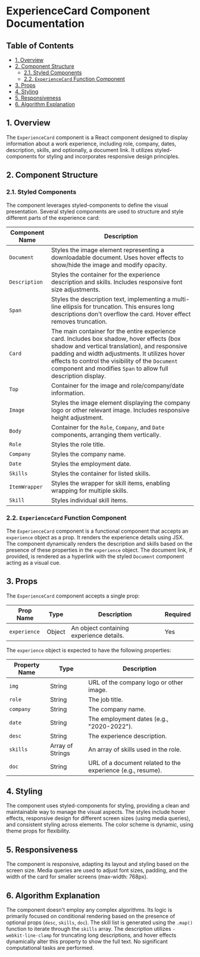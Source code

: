 # ExperienceCard Component Documentation

## Table of Contents

* [1. Overview](#1-overview)
* [2. Component Structure](#2-component-structure)
    * [2.1. Styled Components](#21-styled-components)
    * [2.2. `ExperienceCard` Function Component](#22-experiencecard-function-component)
* [3. Props](#3-props)
* [4. Styling](#4-styling)
* [5. Responsiveness](#5-responsiveness)
* [6. Algorithm Explanation](#6-algorithm-explanation)


## 1. Overview

The `ExperienceCard` component is a React component designed to display information about a work experience, including role, company, dates, description, skills, and optionally, a document link. It utilizes styled-components for styling and incorporates responsive design principles.


## 2. Component Structure

### 2.1. Styled Components

The component leverages styled-components to define the visual presentation.  Several styled components are used to structure and style different parts of the experience card:

| Component Name | Description |
|---|---|
| `Document` | Styles the image element representing a downloadable document.  Uses hover effects to show/hide the image and modify opacity. |
| `Description` | Styles the container for the experience description and skills. Includes responsive font size adjustments. |
| `Span` | Styles the description text, implementing a multi-line ellipsis for truncation. This ensures long descriptions don't overflow the card.  Hover effect removes truncation. |
| `Card` | The main container for the entire experience card.  Includes box shadow, hover effects (box shadow and vertical translation), and responsive padding and width adjustments.  It utilizes hover effects to control the visibility of the `Document` component and modifies `Span` to allow full description display. |
| `Top` | Container for the image and role/company/date information. |
| `Image` | Styles the image element displaying the company logo or other relevant image. Includes responsive height adjustment.|
| `Body` | Container for the `Role`, `Company`, and `Date` components, arranging them vertically. |
| `Role` | Styles the role title. |
| `Company` | Styles the company name. |
| `Date` | Styles the employment date. |
| `Skills` | Styles the container for listed skills. |
| `ItemWrapper` | Styles the wrapper for skill items, enabling wrapping for multiple skills. |
| `Skill` | Styles individual skill items. |


### 2.2. `ExperienceCard` Function Component

The `ExperienceCard` component is a functional component that accepts an `experience` object as a prop.  It renders the experience details using JSX.  The component dynamically renders the description and skills based on the presence of these properties in the `experience` object. The document link, if provided, is rendered as a hyperlink with the styled `Document` component acting as a visual cue.


## 3. Props

The `ExperienceCard` component accepts a single prop:

| Prop Name | Type | Description | Required |
|---|---|---|---|
| `experience` | Object | An object containing experience details.  | Yes |

The `experience` object is expected to have the following properties:

| Property Name | Type | Description |
|---|---|---|
| `img` | String | URL of the company logo or other image. | Yes |
| `role` | String | The job title. | Yes |
| `company` | String | The company name. | Yes |
| `date` | String | The employment dates (e.g., "2020-2022"). | Yes |
| `desc` | String | The experience description. | No |
| `skills` | Array of Strings | An array of skills used in the role. | No |
| `doc` | String | URL of a document related to the experience (e.g., resume). | No |


## 4. Styling

The component uses styled-components for styling, providing a clean and maintainable way to manage the visual aspects.  The styles include hover effects, responsive design for different screen sizes (using media queries), and consistent styling across elements.  The color scheme is dynamic, using theme props for flexibility.


## 5. Responsiveness

The component is responsive, adapting its layout and styling based on the screen size.  Media queries are used to adjust font sizes, padding, and the width of the card for smaller screens (max-width: 768px).


## 6. Algorithm Explanation

The component doesn't employ any complex algorithms.  Its logic is primarily focused on conditional rendering based on the presence of optional props (`desc`, `skills`, `doc`).  The skill list is generated using the `.map()` function to iterate through the `skills` array. The description utilizes `-webkit-line-clamp` for truncating long descriptions, and hover effects dynamically alter this property to show the full text.  No significant computational tasks are performed.

